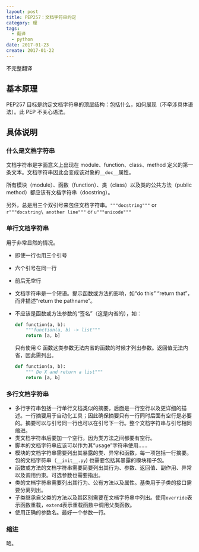 ```yaml
---
layout: post
title: PEP257：文档字符串约定
category: 理
tags:
  - 翻译
  - python
date: 2017-01-23
create: 2017-01-22
---
```


不完整翻译

## 基本原理
PEP257 目标是约定文档字符串的顶层结构：包括什么，如何展现（不牵涉具体语法）。此 PEP 不关心语法。

## 具体说明

### 什么是文档字符串
文档字符串是字面意义上出现在 module、function、class、method 定义的第一条文本。文档字符串因此会变成该对象的`__doc__`属性。

所有模块（module）、函数（function）、类（class）以及类的公共方法（public method）都应该有文档字符串（docstring）。

另外，总是用三个双引号来包住文档字符串。`"""docstring"""` or `r"""docstring\ another line"""` or `u"""unicode"""`

### 单行文档字符串
用于非常显然的情况。

* 即使一行也用三个引号
* 六个引号在同一行
* 前后无空行
* 文档字符串是一个短语。提示函数或方法的影响，如“do this” “return that”，而非描述“return the pathname”。
* 不应该是函数或方法参数的“签名”（这是内省的），如：

    ```python
    def function(a, b):
        """function(a, b) -> list"""
        return [a, b]
    ```

    只有使用 C 函数这类参数无法内省的函数的时候才列出参数。返回值无法内省，因此需列出。

    ```python
    def function(a, b):
        """ Do X and return a list"""
        return [a, b]
    ```

### 多行文档字符串

* 多行字符串包括一行单行文档类似的摘要，后面是一行空行以及更详细的描述。一行摘要用于自动化工具；因此确保摘要只有一行同时后面有空行是必要的。摘要可以与引号同一行也可以在引号下一行。整个文档字符串与引号相同缩进。
* 类文档字符串后要加一个空行。因为类方法之间都要有空行。
* 脚本的文档字符串应该可以作为其“usage”字符串使用......
* 模块的文档字符串需要列出其暴露的类、异常和函数，每一项包括一行摘要。包的文档字符串（`__init__.py`) 也需要包括其暴露的模块和子包。
* 函数或方法的文档字符串需要简要列出其行为、参数、返回值、副作用、异常以及调用约束。可选参数也需要指出。
* 类的文档字符串需要列出其行为、公有方法以及属性。基类用于子类的接口需要分离列出。
* 子类继承自父类的方法以及其区别需要在文档字符串中列出。使用`override`表示函数重载，`extend`表示重载函数中调用父类函数。
* 使用正确的参数名。最好一个参数一行。

### 缩进
略。
